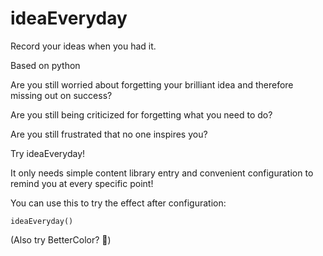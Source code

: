 # ideaEveryday
Record your ideas when you had it.

Based on python

Are you still worried about forgetting your brilliant idea and therefore missing out on success?

Are you still being criticized for forgetting what you need to do?

Are you still frustrated that no one inspires you?

Try ideaEveryday!

It only needs simple content library entry and convenient configuration to remind you at every specific point!

You can use this to try the effect after configuration:

    ideaEveryday()
    
(Also try BetterColor? 🤔)
